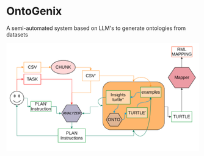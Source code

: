 # OntoGenix
A semi-automated system based on LLM's to generate ontologies from datasets


![GitHub Logo](/images/OntoGenix_0.1.2.png)
